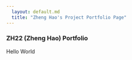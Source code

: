 ```yaml
---
  layout: default.md
  title: "Zheng Hao's Project Portfolio Page"
---
```


### ZH22 (Zheng Hao) Portfolio

Hello World